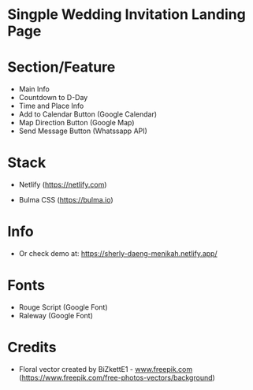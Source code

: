 # Singple Wedding Invitation Landing Page 


# Section/Feature
- Main Info
- Countdown to D-Day
- Time and Place Info
- Add to Calendar Button (Google Calendar)
- Map Direction Button (Google Map)
- Send Message Button (Whatssapp API)

# Stack
- Netlify (https://netlify.com)

- Bulma CSS (https://bulma.io)

# Info
- Or check demo at: https://sherly-daeng-menikah.netlify.app/

# Fonts
- Rouge Script (Google Font)
- Raleway (Google Font)


# Credits
- Floral vector created by BiZkettE1 - www.freepik.com (https://www.freepik.com/free-photos-vectors/background)

